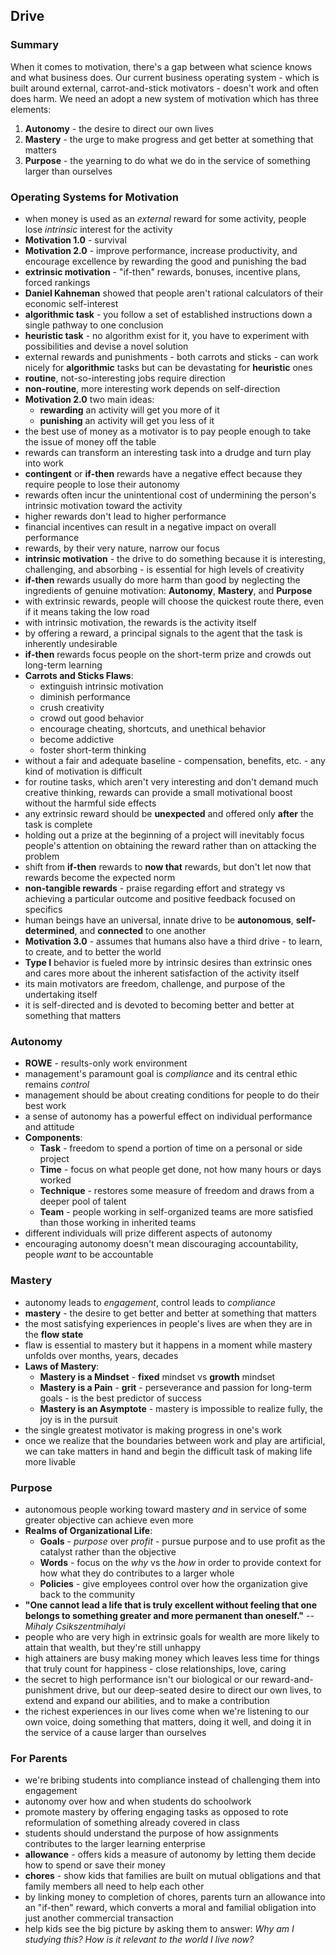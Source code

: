 ## Drive


### Summary
When it comes to motivation, there's a gap between what science knows and what business does. Our current business operating system - which is built around external, carrot-and-stick motivators - doesn't work and often does harm. We need an adopt a new system of motivation which has three elements:
1. **Autonomy** - the desire to direct our own lives
2. **Mastery** - the urge to make progress and get better at something that matters
3. **Purpose** - the yearning to do what we do in the service of something larger than ourselves


### Operating Systems for Motivation
- when money is used as an *external* reward for some activity, people lose *intrinsic* interest for the activity
- **Motivation 1.0** - survival
- **Motivation 2.0** - improve performance, increase productivity, and encourage excellence by rewarding the good and punishing the bad
- **extrinsic motivation** - "if-then" rewards, bonuses, incentive plans, forced rankings
- **Daniel Kahneman** showed that people aren't rational calculators of their economic self-interest
- **algorithmic task** - you follow a set of established instructions down a single pathway to one conclusion
- **heuristic task** - no algorithm exist for it, you have to experiment with possibilities and devise a novel solution
- external rewards and punishments - both carrots and sticks - can work nicely for **algorithmic** tasks but can be devastating for **heuristic** ones
- **routine**, not-so-interesting jobs require direction
- **non-routine**, more interesting work depends on self-direction
- **Motivation 2.0** two main ideas:
  - **rewarding** an activity will get you more of it
  - **punishing** an activity will get you less of it
- the best use of money as a motivator is to pay people enough to take the issue of money off the table
- rewards can transform an interesting task into a drudge and turn play into work
- **contingent** or **if-then** rewards have a negative effect because they require people to lose their autonomy
- rewards often incur the unintentional cost of undermining the person's intrinsic motivation toward the activity
- higher rewards don't lead to higher performance
- financial incentives can result in a negative impact on overall performance
- rewards, by their very nature, narrow our focus
- **intrinsic motivation** - the drive to do something because it is interesting, challenging, and absorbing - is essential for high levels of creativity
- **if-then** rewards usually do more harm than good by neglecting the ingredients of genuine motivation: **Autonomy**, **Mastery**, and **Purpose**
- with extrinsic rewards, people will choose the quickest route there, even if it means taking the low road
- with intrinsic motivation, the rewards is the activity itself
- by offering a reward, a principal signals to the agent that the task is inherently undesirable
- **if-then** rewards focus people on the short-term prize and crowds out long-term learning
- **Carrots and Sticks Flaws**:
  - extinguish intrinsic motivation
  - diminish performance
  - crush creativity
  - crowd out good behavior
  - encourage cheating, shortcuts, and unethical behavior
  - become addictive
  - foster short-term thinking
- without a fair and adequate baseline - compensation, benefits, etc. - any kind of motivation is difficult
- for routine tasks, which aren't very interesting and don't demand much creative thinking, rewards can provide a small motivational boost without the harmful side effects
- any extrinsic reward should be **unexpected** and offered only **after** the task is complete
- holding out a prize at the beginning of a project will inevitably focus people's attention on obtaining the reward rather than on attacking the problem
- shift from **if-then** rewards to **now that** rewards, but don't let now that rewards become the expected norm
- **non-tangible rewards** - praise regarding effort and strategy vs achieving a particular outcome and positive feedback focused on specifics
- human beings have an universal, innate drive to be **autonomous**, **self-determined**, and **connected** to one another
- **Motivation 3.0** - assumes that humans also have a third drive - to learn, to create, and to better the world
- **Type I** behavior is fueled more by intrinsic desires than extrinsic ones and cares more about the inherent satisfaction of the activity itself
- its main motivators are freedom, challenge, and purpose of the undertaking itself
- it is self-directed and is devoted to becoming better and better at something that matters


### Autonomy
- **ROWE** - results-only work environment
- management's paramount goal is *compliance* and its central ethic remains *control*
- management should be about creating conditions for people to do their best work
- a sense of autonomy has a powerful effect on individual performance and attitude
- **Components**:
  - **Task** - freedom to spend a portion of time on a personal or side project
  - **Time** - focus on what people get done, not how many hours or days worked
  - **Technique** - restores some measure of freedom and draws from a deeper pool of talent
  - **Team** - people working in self-organized teams are more satisfied than those working in inherited teams
- different individuals will prize different aspects of autonomy
- encouraging autonomy doesn't mean discouraging accountability, people *want* to be accountable


### Mastery
- autonomy leads to *engagement*, control leads to *compliance*
- **mastery** - the desire to get better and better at something that matters
- the most satisfying experiences in people's lives are when they are in the **flow state**
- flaw is essential to mastery but it happens in a moment while mastery unfolds over months, years, decades
- **Laws of Mastery**:
  - **Mastery is a Mindset** - **fixed** mindset vs **growth** mindset
  - **Mastery is a Pain** - **grit** - perseverance and passion for long-term goals - is the best predictor of success
  - **Mastery is an Asymptote** - mastery is impossible to realize fully, the joy is in the pursuit
- the single greatest motivator is making progress in one's work
- once we realize that the boundaries between work and play are artificial, we can take matters in hand and begin the difficult task of making life more livable


### Purpose
- autonomous people working toward mastery *and* in service of some greater objective can achieve even more
- **Realms of Organizational Life**:
  - **Goals** - *purpose* over *profit* - pursue purpose and to use profit as the catalyst rather than the objective
  - **Words** - focus on the *why* vs the *how* in order to provide context for how what they do contributes to a larger whole
  - **Policies** - give employees control over how the organization give back to the community
- **"One cannot lead a life that is truly excellent without feeling that one belongs to something greater and more permanent than oneself."** -- *Mihaly Csikszentmihalyi*
- people who are very high in extrinsic goals for wealth are more likely to attain that wealth, but they're still unhappy
- high attainers are busy making money which leaves less time for things that truly count for happiness - close relationships, love, caring
- the secret to high performance isn't our biological or our reward-and-punishment drive, but our deep-seated desire to direct our own lives, to extend and expand our abilities, and to make a contribution
- the richest experiences in our lives come when we're listening to our own voice, doing something that matters, doing it well, and doing it in the service of a cause larger than ourselves


### For Parents
- we're bribing students into compliance instead of challenging them into engagement
- autonomy over how and when students do schoolwork
- promote mastery by offering engaging tasks as opposed to rote reformulation of something already covered in class
- students should understand the purpose of how assignments contributes to the larger learning enterprise
- **allowance** - offers kids a measure of autonomy by letting them decide how to spend or save their money
- **chores** - show kids that families are built on mutual obligations and that family members all need to help each other
- by linking money to completion of chores, parents turn an allowance into an "if-then" reward, which converts a moral and familial obligation into just another commercial transaction
- help kids see the big picture by asking them to answer: *Why am I studying this?* *How is it relevant to the world I live now?*